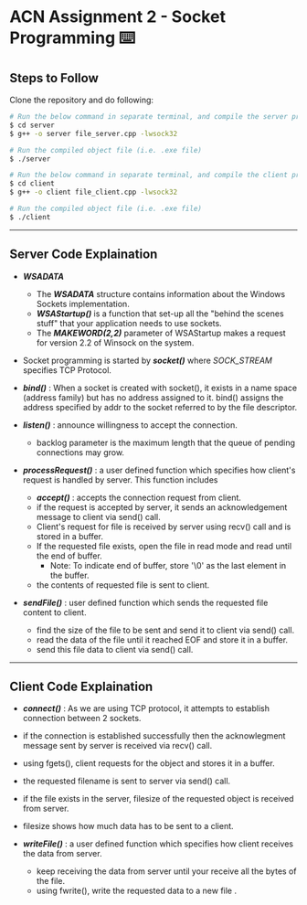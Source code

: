 # ACN Assignment 2 - Socket Programming :keyboard:


## Steps to Follow

Clone the repository and do following:

```bash
# Run the below command in separate terminal, and compile the server program (pass -lwsock32 as a parameter for windows compilation)
$ cd server
$ g++ -o server file_server.cpp -lwsock32

# Run the compiled object file (i.e. .exe file)
$ ./server

# Run the below command in separate terminal, and compile the client program (pass -lwsock32 as a parameter for windows compilation)
$ cd client
$ g++ -o client file_client.cpp -lwsock32

# Run the compiled object file (i.e. .exe file)
$ ./client
```
-------------------------------------------------

## Server Code Explaination
- ***WSADATA***
  - The ***WSADATA*** structure contains information about the Windows Sockets implementation. 
  - ***WSAStartup()*** is a function that set-up all the "behind the scenes stuff" that your application needs to use sockets. 
  - The ***MAKEWORD(2,2)*** parameter of WSAStartup makes a request for version 2.2 of Winsock on the system.
 
 - Socket programming is started by ***socket()*** where *SOCK_STREAM* specifies TCP Protocol.
 
 - ***bind()*** : When a socket is created with socket(), it exists in a name space (address family) but has no address assigned to it. bind() assigns the address specified by addr to the socket referred to by the file descriptor.

- ***listen()*** : announce willingness to accept the connection.
  - backlog parameter is the maximum length that the queue of pending connections may grow.

- ***processRequest()*** : a user defined function which specifies how client's request is handled by server. This function includes
  - ***accept()*** : accepts the connection request from client.
  - if the request is accepted by server, it sends an acknowledgement message to client via send() call.
  - Client's request for file is received by server using recv() call and is stored in a buffer.
  - If the requested file exists, open the file in read mode and read until the end of buffer.
     - Note: To indicate end of buffer, store '\0' as the last element in the buffer.  
  - the contents of requested file is sent to client.
 
 - ***sendFile()*** : user defined function which sends the requested file content to client.
   - find the size of the file to be sent and send it to client via send() call.
   - read the data of the file until it reached EOF and store it in a buffer.
   - send this file data to client via send() call.
  
 -------------------------------------------------
 ## Client Code Explaination
 
 - ***connect()*** : As we are using TCP protocol, it attempts to establish connection between 2 sockets.
 - if the connection is established successfully then the acknowlegment message sent by server is received via recv() call.
 - using fgets(), client requests for the object and stores it in a buffer.
 - the requested filename is sent to server via send() call.
 - if the file exists in the server, filesize of the requested object is received from server.
 - filesize shows how much data has to be sent to a client.

 - ***writeFile()*** : a user defined function which specifies how client receives the data from server.
    -   keep receiving the data from server until your receive all the bytes of the file.
    - using fwrite(), write the requested data to a new file .
 
